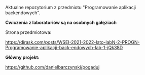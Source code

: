 Aktualne repozytorium z przedmiotu "Programowanie aplikacji backendowych".

**Ćwiczenia z laboratoriów są na osobnych gałęziach** 

Strona przedmiotowa: 

https://dirask.com/posts/WSEI-2021-2022-lato-labN-2-PROGN-Programowanie-aplikacji-back-endowych-lab-1-jQk38D

**Główny projekt:**

https://github.com/danielbarczynski/pogaduj
